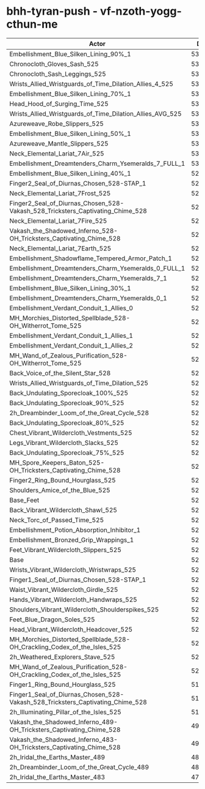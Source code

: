 # bhh-tyran-push - vf-nzoth-yogg-cthun-me
| Actor | DPS | Increase |
|---|:---:|:---:|
|Embellishment_Blue_Silken_Lining_90%_1|538009|2.95%|
|Chronocloth_Gloves_Sash_525|536400|2.64%|
|Chronocloth_Sash_Leggings_525|536130|2.59%|
|Wrists_Allied_Wristguards_of_Time_Dilation_Allies_4_525|534913|2.35%|
|Embellishment_Blue_Silken_Lining_70%_1|534827|2.34%|
|Head_Hood_of_Surging_Time_525|532947|1.98%|
|Wrists_Allied_Wristguards_of_Time_Dilation_Allies_AVG_525|532837|1.96%|
|Azureweave_Robe_Slippers_525|532525|1.90%|
|Embellishment_Blue_Silken_Lining_50%_1|531348|1.67%|
|Azureweave_Mantle_Slippers_525|530954|1.60%|
|Neck_Elemental_Lariat_7Air_525|530073|1.43%|
|Embellishment_Dreamtenders_Charm_Ysemeralds_7_FULL_1|530026|1.42%|
|Embellishment_Blue_Silken_Lining_40%_1|529846|1.38%|
|Finger2_Seal_of_Diurnas_Chosen_528-STAP_1|529610|1.34%|
|Neck_Elemental_Lariat_7Frost_525|529493|1.32%|
|Finger2_Seal_of_Diurnas_Chosen_528-Vakash_528_Tricksters_Captivating_Chime_528|529441|1.31%|
|Neck_Elemental_Lariat_7Fire_525|529272|1.27%|
|Vakash_the_Shadowed_Inferno_528-OH_Tricksters_Captivating_Chime_528|529210|1.26%|
|Neck_Elemental_Lariat_7Earth_525|528937|1.21%|
|Embellishment_Shadowflame_Tempered_Armor_Patch_1|528746|1.17%|
|Embellishment_Dreamtenders_Charm_Ysemeralds_0_FULL_1|528558|1.14%|
|Embellishment_Dreamtenders_Charm_Ysemeralds_7_1|528350|1.10%|
|Embellishment_Blue_Silken_Lining_30%_1|528257|1.08%|
|Embellishment_Dreamtenders_Charm_Ysemeralds_0_1|526859|0.81%|
|Embellishment_Verdant_Conduit_1_Allies_0|526261|0.70%|
|MH_Morchies_Distorted_Spellblade_528-OH_Witherrot_Tome_525|526259|0.70%|
|Embellishment_Verdant_Conduit_1_Allies_1|526173|0.68%|
|Embellishment_Verdant_Conduit_1_Allies_2|526148|0.68%|
|MH_Wand_of_Zealous_Purification_528-OH_Witherrot_Tome_525|525821|0.61%|
|Back_Voice_of_the_Silent_Star_528|525438|0.54%|
|Wrists_Allied_Wristguards_of_Time_Dilation_525|524880|0.43%|
|Back_Undulating_Sporecloak_100%_525|524597|0.38%|
|Back_Undulating_Sporecloak_90%_525|524464|0.35%|
|2h_Dreambinder_Loom_of_the_Great_Cycle_528|524448|0.35%|
|Back_Undulating_Sporecloak_80%_525|524319|0.33%|
|Chest_Vibrant_Wildercloth_Vestments_525|524067|0.28%|
|Legs_Vibrant_Wildercloth_Slacks_525|524048|0.27%|
|Back_Undulating_Sporecloak_75%_525|523817|0.23%|
|MH_Spore_Keepers_Baton_525-OH_Tricksters_Captivating_Chime_528|523414|0.15%|
|Finger2_Ring_Bound_Hourglass_525|523386|0.15%|
|Shoulders_Amice_of_the_Blue_525|523301|0.13%|
|Base_Feet|523136|0.10%|
|Back_Vibrant_Wildercloth_Shawl_525|522963|0.07%|
|Neck_Torc_of_Passed_Time_525|522933|0.06%|
|Embellishment_Potion_Absorption_Inhibitor_1|522877|0.05%|
|Embellishment_Bronzed_Grip_Wrappings_1|522716|0.02%|
|Feet_Vibrant_Wildercloth_Slippers_525|522663|0.01%|
|Base|522611|0.00%|
|Wrists_Vibrant_Wildercloth_Wristwraps_525|522306|-0.06%|
|Finger1_Seal_of_Diurnas_Chosen_528-STAP_1|522239|-0.07%|
|Waist_Vibrant_Wildercloth_Girdle_525|522228|-0.07%|
|Hands_Vibrant_Wildercloth_Handwraps_525|522143|-0.09%|
|Shoulders_Vibrant_Wildercloth_Shoulderspikes_525|522109|-0.10%|
|Feet_Blue_Dragon_Soles_525|522045|-0.11%|
|Head_Vibrant_Wildercloth_Headcover_525|521736|-0.17%|
|MH_Morchies_Distorted_Spellblade_528-OH_Crackling_Codex_of_the_Isles_525|520601|-0.38%|
|2h_Weathered_Explorers_Stave_525|520587|-0.39%|
|MH_Wand_of_Zealous_Purification_528-OH_Crackling_Codex_of_the_Isles_525|520408|-0.42%|
|Finger1_Ring_Bound_Hourglass_525|519077|-0.68%|
|Finger1_Seal_of_Diurnas_Chosen_528-Vakash_528_Tricksters_Captivating_Chime_528|518904|-0.71%|
|2h_Illuminating_Pillar_of_the_Isles_525|518367|-0.81%|
|Vakash_the_Shadowed_Inferno_489-OH_Tricksters_Captivating_Chime_528|499595|-4.40%|
|Vakash_the_Shadowed_Inferno_483-OH_Tricksters_Captivating_Chime_528|495860|-5.12%|
|2h_Iridal_the_Earths_Master_489|484496|-7.29%|
|2h_Dreambinder_Loom_of_the_Great_Cycle_489|482294|-7.71%|
|2h_Iridal_the_Earths_Master_483|478601|-8.42%|
